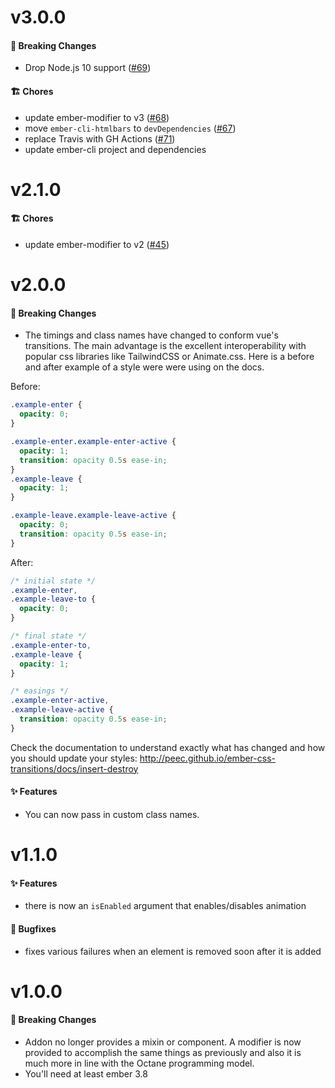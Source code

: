 # v3.0.0

#### 🚨 Breaking Changes

- Drop Node.js 10 support ([#69](https://github.com/peec/ember-css-transitions/pull/69))

#### 🏗 Chores

- update ember-modifier to v3 ([#68](https://github.com/peec/ember-css-transitions/pull/68))
- move `ember-cli-htmlbars` to `devDependencies` ([#67](https://github.com/peec/ember-css-transitions/pull/67]))
- replace Travis with GH Actions ([#71](https://github.com/peec/ember-css-transitions/pull/71))
- update ember-cli project and dependencies

# v2.1.0

#### 🏗 Chores

- update ember-modifier to v2 ([#45](https://github.com/peec/ember-css-transitions/pull/45))

# v2.0.0

#### 🚨 Breaking Changes

- The timings and class names have changed to conform vue's transitions. The main advantage is the
  excellent interoperability with popular css libraries like TailwindCSS or Animate.css.
  Here is a before and after example of a style were were using on the docs.

Before:

```css
.example-enter {
  opacity: 0;
}

.example-enter.example-enter-active {
  opacity: 1;
  transition: opacity 0.5s ease-in;
}
.example-leave {
  opacity: 1;
}

.example-leave.example-leave-active {
  opacity: 0;
  transition: opacity 0.5s ease-in;
}
```

After:

```css
/* initial state */
.example-enter,
.example-leave-to {
  opacity: 0;
}

/* final state */
.example-enter-to,
.example-leave {
  opacity: 1;
}

/* easings */
.example-enter-active,
.example-leave-active {
  transition: opacity 0.5s ease-in;
}
```

Check the documentation to understand exactly what has changed and how you should update your styles: http://peec.github.io/ember-css-transitions/docs/insert-destroy

#### ✨ Features

- You can now pass in custom class names.

# v1.1.0

#### ✨ Features

- there is now an `isEnabled` argument that enables/disables animation

#### 🐛 Bugfixes

- fixes various failures when an element is removed soon after it is added

# v1.0.0

#### 🚨 Breaking Changes

- Addon no longer provides a mixin or component. A modifier is now provided to accomplish the same things as previously and also it is much more in line with the Octane programming model.
- You'll need at least ember 3.8
